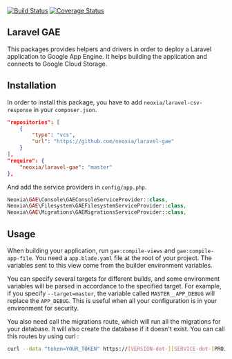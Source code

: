 [![Build Status](https://travis-ci.org/neoxia/laravel-gae.svg?branch=master)](https://travis-ci.org/neoxia/laravel-gae)
[![Coverage Status](https://coveralls.io/repos/github/neoxia/laravel-gae/badge.svg?branch=master)](https://coveralls.io/github/neoxia/laravel-gae?branch=master)

## Laravel GAE

This packages provides helpers and drivers in order to deploy a Laravel application to Google App Engine. 
It helps building the application and connects to Google Cloud Storage.

## Installation

In order to install this package, you have to add `neoxia/laravel-csv-response` in your `composer.json`.

```JSON
"repositories": [
    {
        "type": "vcs",
        "url": "https://github.com/neoxia/laravel-gae"
    }
],
"require": {
    "neoxia/laravel-gae": "master"
},
```

And add the service providers in `config/app.php`.

```PHP
Neoxia\GAE\Console\GAEConsoleServiceProvider::class,
Neoxia\GAE\Filesystem\GAEFilesystemServiceProvider::class,
Neoxia\GAE\Migrations\GAEMigrationsServiceProvider::class,
```

## Usage

When building your application, run `gae:compile-views` and `gae:compile-app-file`.
You need a `app.blade.yaml` file at the root of your project. The variables sent to this view come
from the builder environment variables.

You can specify several targets for different builds, and some environment variables will be
parsed in accordance to the specified target. For example, if you specify `--target=master`,
the variable called `MASTER__APP_DEBUG` will replace the `APP_DEBUG`. This is useful when all
your configuration is in your environment for security.

You also need call the migrations route, which will run all the migrations for your database.
It will also create the database if it doesn't exist. You can call this routes by using curl :

```BASH
curl --data "token=YOUR_TOKEN" https://[VERSION-dot-][SERVICE-dot-]PROJECT_ID.appspot.com/migrate
```
